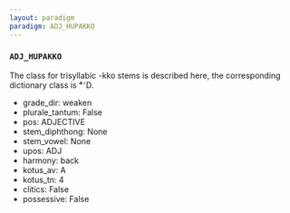 ```yaml
---
layout: paradigm
paradigm: ADJ_HUPAKKO
---
```

### ` ADJ_HUPAKKO `

The class for trisyllabic -kko stems is described here, the corresponding dictionary class is ⁴⁻D. 
* grade_dir: weaken
* plurale_tantum: False
* pos: ADJECTIVE
* stem_diphthong: None
* stem_vowel: None
* upos: ADJ
* harmony: back
* kotus_av: A
* kotus_tn: 4
* clitics: False
* possessive: False
